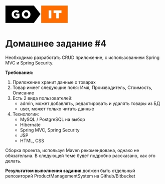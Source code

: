 # [![GoIt Java](goit-logo.jpg)](http://java.new.goit.ua)

<h1>Домашнее задание #4</h1>

Необходимо разработать CRUD приложение, с использованием Spring MVC и Spring Security.

<b>Требования:</b>
<ol>
    <li>Приложение хранит данные о товарах</li>
    <li>Товар имеет следующие поля: Имя, Производитель, Стоимость, Описание</li>
    <li>Есть 2 вида пользователей:
        <ul>
            <li>admin, может добавлять, редактировать и удалять товары из БД</li>
            <li>user, может только читать данные</li>
        </ul>
    </li>
    <li>Технологии:
        <ul>
            <li>MySQL / PostgreSQL на выбор</li>
            <li>Hibernate</li>
            <li>Spring MVC, Spring Security</li>
            <li>JSP</li>
            <li>HTML, CSS</li>
        </ul>
    </li>
</ol>

Сборка проекта, используя Maven рекомендована, однако не обязательна. В следующей теме будет подробно рассказано, как это делать.

<b>Результатом выполнения задания</b> должен быть отдельный репозиторий ProductManagementSystem на Github/Bitbucket
